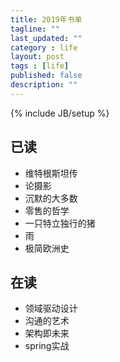 ```yaml
---
title: 2019年书单
tagline: ""
last_updated: ""
category : life
layout: post
tags : [life]
published: false
description: ""
---
```

{% include JB/setup %}

## 已读
* 维特根斯坦传
* 论摄影
* 沉默的大多数
* 零售的哲学
* 一只特立独行的猪
* 雨
* 极简欧洲史

## 在读
* 领域驱动设计
* 沟通的艺术
* 架构即未来
* spring实战
